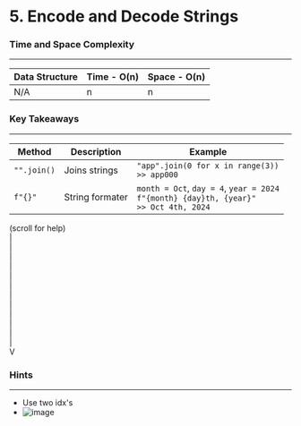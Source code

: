 # 5. Encode and Decode Strings

### Time and Space Complexity
---
| Data Structure | Time - O(n) | Space - O(n) | 
|--- |--- |--- | 
| N/A | n | n |

### Key Takeaways
---
| Method | Description | Example | 
|--- |--- |--- | 
| `"".join()` | Joins strings | `"app".join(0 for x in range(3))` <br /> `>> app000 `| 
| `f"{}"` | String formater | `month = Oct`, `day = 4`, `year = 2024` <br /> `f"{month} {day}th, {year}"` <br /> `>> Oct 4th, 2024` |

(scroll for help)<br />
|<br />
|<br />
|<br />
|<br />
|<br />
|<br />
|<br />
|<br />
|<br />
|<br />
|<br />
|<br />
V
 
### Hints
---
- Use two idx's
- ![image](https://github.com/user-attachments/assets/2ae474b0-a20a-4f9a-b941-86328d9c42a7)
